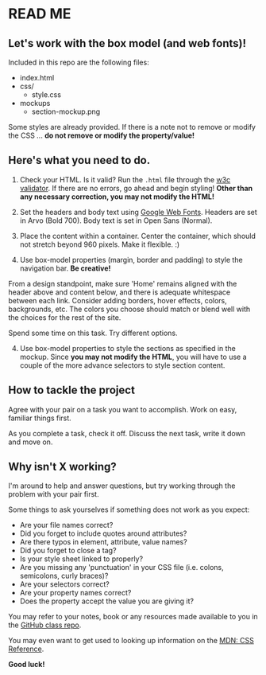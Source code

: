 # READ ME

## Let's work with the box model (and web fonts)!

Included in this repo are the following files:

- index.html
- css/
  - style.css
- mockups
  - section-mockup.png

Some styles are already provided. If there is a note not to remove or modify the CSS ... **do not remove or modify the property/value!**

## Here's what you need to do.

1. Check your HTML. Is it valid? Run the `.html` file through the [w3c validator](http://validator.w3.org/). If there are no errors, go ahead and begin styling! **Other than any necessary correction, you may not modify the HTML!**

2. Set the headers and body text using [Google Web Fonts](https://www.google.com/fonts). Headers are set in Arvo (Bold 700). Body text is set in Open Sans (Normal).

2. Place the content within a container. Center the container, which should not stretch beyond 960 pixels. Make it flexible. :)

3. Use box-model properties (margin, border and padding) to style the navigation bar. **Be creative!**

  From a design standpoint, make sure 'Home' remains aligned with the header above and content below, and there is adequate whitespace between each link. Consider adding borders, hover effects, colors, backgrounds, etc. The colors you choose should match or blend well with the choices for the rest of the site.

  Spend some time on this task. Try different options. 

4. Use box-model properties to style the sections as specified in the mockup. Since **you may not modify the HTML**, you will have to use a couple of the more advance selectors to style section content.


## How to tackle the project

Agree with your pair on a task you want to accomplish. Work on easy, familiar things first.

As you complete a task, check it off. Discuss the next task, write it down and move on.


## Why isn't X working?

I'm around to help and answer questions, but try working through the problem with your pair first.

Some things to ask yourselves if something does not work as you expect:

- Are your file names correct?
- Did you forget to include quotes around attributes?
- Are there typos in element, attribute, value names?
- Did you forget to close a tag?
- Is your style sheet linked to properly?
- Are you missing any 'punctuation' in your CSS file (i.e. colons, semicolons, curly braces)?
- Are your selectors correct?
- Are your property names correct?
- Does the property accept the value you are giving it?

You may refer to your notes, book or any resources made available to you in the [GitHub class repo](https://github.com/umiami-web-design).

You may even want to get used to looking up information on the [MDN: CSS Reference](https://developer.mozilla.org/en-US/docs/Web/CSS/Reference).

**Good luck!**
